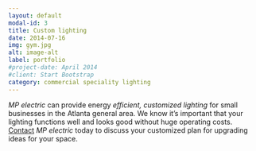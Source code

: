 ```yaml
---
layout: default
modal-id: 3
title: Custom lighting
date: 2014-07-16
img: gym.jpg
alt: image-alt
label: portfolio
#project-date: April 2014
#client: Start Bootstrap
category: commercial speciality lighting
---
```


*MP electric* can provide energy _efficient, customized lighting_ for small
businesses in the Atlanta general area. We know it’s important that your
lighting functions well and looks good without huge operating costs.
[Contact](tel:+14046677970) *MP electric* today to discuss your customized plan for upgrading ideas for your space.
